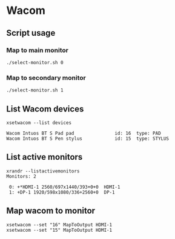 # Wacom

## Script usage

### Map to main monitor

```
./select-monitor.sh 0
```

### Map to secondary monitor

```
./select-monitor.sh 1
```

## List Wacom devices

```
xsetwacom --list devices

Wacom Intuos BT S Pad pad               id: 16  type: PAD
Wacom Intuos BT S Pen stylus            id: 15  type: STYLUS
```

## List active monitors

```
xrandr --listactivemonitors
Monitors: 2

 0: +*HDMI-1 2560/697x1440/393+0+0  HDMI-1
 1: +DP-1 1920/598x1080/336+2560+0  DP-1
```

## Map wacom to monitor

```
xsetwacom --set "16" MapToOutput HDMI-1
xsetwacom --set "15" MapToOutput HDMI-1
```
